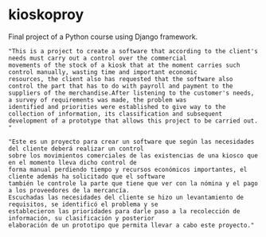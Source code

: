 # kioskoproy

Final project of a Python course using Django framework.
   
    "This is a project to create a software that according to the client's needs must carry out a control over the commercial
    movements of the stock of a kiosk that at the moment carries such control manually, wasting time and important economic
    resources, the client also has requested that the software also control the part that has to do with payroll and payment to the
    suppliers of the merchandise.After listening to the customer's needs, a survey of requirements was made, the problem was
    identified and priorities were established to give way to the collection of information, its classification and subsequent
    development of a prototype that allows this project to be carried out. "
    
    "Este es un proyecto para crear un software que según las necesidades del cliente deberá realizar un control 
    sobre los movimientos comerciales de las existencias de una kiosco que en el momento lleva dicho control de 
    forma manual perdiendo tiempo y recursos económicos importantes, el cliente además ha solicitado que el software 
    también le controle la parte que tiene que ver con la nómina y el pago a los proveedores de la mercancía. 
    Escuchadas las necesidades del cliente se hizo un levantamiento de requisitos, se identificó el problema y se 
    establecieron las prioridades para darle paso a la recolección de información, su clasificación y posterior 
    elaboración de un prototipo que permita llevar a cabo este proyecto."
    
